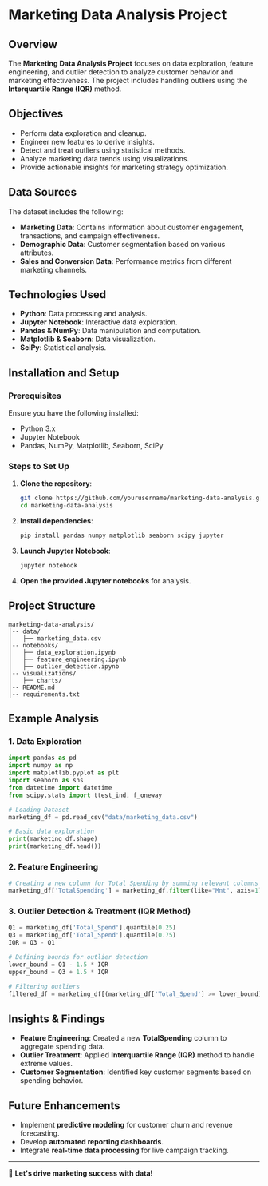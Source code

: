 # Marketing Data Analysis Project

## Overview
The **Marketing Data Analysis Project** focuses on data exploration, feature engineering, and outlier detection to analyze customer behavior and marketing effectiveness. The project includes handling outliers using the **Interquartile Range (IQR)** method.

## Objectives

- Perform data exploration and cleanup.
- Engineer new features to derive insights.
- Detect and treat outliers using statistical methods.
- Analyze marketing data trends using visualizations.
- Provide actionable insights for marketing strategy optimization.

## Data Sources
The dataset includes the following:

- **Marketing Data**: Contains information about customer engagement, transactions, and campaign effectiveness.
- **Demographic Data**: Customer segmentation based on various attributes.
- **Sales and Conversion Data**: Performance metrics from different marketing channels.

## Technologies Used

- **Python**: Data processing and analysis.
- **Jupyter Notebook**: Interactive data exploration.
- **Pandas & NumPy**: Data manipulation and computation.
- **Matplotlib & Seaborn**: Data visualization.
- **SciPy**: Statistical analysis.

## Installation and Setup

### Prerequisites

Ensure you have the following installed:

- Python 3.x
- Jupyter Notebook
- Pandas, NumPy, Matplotlib, Seaborn, SciPy

### Steps to Set Up

1. **Clone the repository**:
   ```sh
   git clone https://github.com/yourusername/marketing-data-analysis.git
   cd marketing-data-analysis
   ```
2. **Install dependencies**:
   ```sh
   pip install pandas numpy matplotlib seaborn scipy jupyter
   ```
3. **Launch Jupyter Notebook**:
   ```sh
   jupyter notebook
   ```
4. **Open the provided Jupyter notebooks** for analysis.

## Project Structure

```
marketing-data-analysis/
│-- data/
│   ├── marketing_data.csv
│-- notebooks/
│   ├── data_exploration.ipynb
│   ├── feature_engineering.ipynb
│   ├── outlier_detection.ipynb
│-- visualizations/
│   ├── charts/
│-- README.md
│-- requirements.txt
```

## Example Analysis

### **1. Data Exploration**
```python
import pandas as pd
import numpy as np
import matplotlib.pyplot as plt
import seaborn as sns
from datetime import datetime
from scipy.stats import ttest_ind, f_oneway

# Loading Dataset
marketing_df = pd.read_csv("data/marketing_data.csv")

# Basic data exploration
print(marketing_df.shape)
print(marketing_df.head())
```

### **2. Feature Engineering**
```python
# Creating a new column for Total Spending by summing relevant columns
marketing_df['TotalSpending'] = marketing_df.filter(like="Mnt", axis=1).sum(axis=1)
```

### **3. Outlier Detection & Treatment (IQR Method)**
```python
Q1 = marketing_df['Total_Spend'].quantile(0.25)
Q3 = marketing_df['Total_Spend'].quantile(0.75)
IQR = Q3 - Q1

# Defining bounds for outlier detection
lower_bound = Q1 - 1.5 * IQR
upper_bound = Q3 + 1.5 * IQR

# Filtering outliers
filtered_df = marketing_df[(marketing_df['Total_Spend'] >= lower_bound) & (marketing_df['Total_Spend'] <= upper_bound)]
```

## Insights & Findings

- **Feature Engineering**: Created a new **TotalSpending** column to aggregate spending data.
- **Outlier Treatment**: Applied **Interquartile Range (IQR)** method to handle extreme values.
- **Customer Segmentation**: Identified key customer segments based on spending behavior.

## Future Enhancements

- Implement **predictive modeling** for customer churn and revenue forecasting.
- Develop **automated reporting dashboards**.
- Integrate **real-time data processing** for live campaign tracking.


---
🚀 **Let's drive marketing success with data!**

